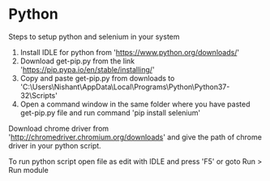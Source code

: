 # Python
Steps to setup python and selenium in your system
1. Install IDLE for python from 'https://www.python.org/downloads/'
2. Download get-pip.py from the link 'https://pip.pypa.io/en/stable/installing/'
3. Copy and paste get-pip.py from downloads to 'C:\Users\Nishant\AppData\Local\Programs\Python\Python37-32\Scripts'
4. Open a command window in the same folder where you have pasted get-pip.py file and run command 'pip install selenium'

Download chrome driver from 'http://chromedriver.chromium.org/downloads' and give the path of chrome driver in your python script.

To run python script open file as edit with IDLE and press 'F5' or goto Run > Run module

